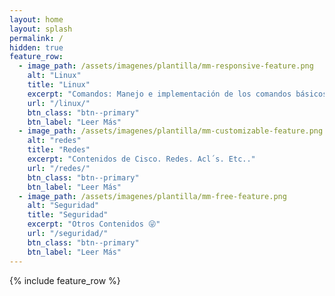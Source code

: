 ```yaml
---
layout: home
layout: splash
permalink: /
hidden: true
feature_row:
  - image_path: /assets/imagenes/plantilla/mm-responsive-feature.png
    alt: "Linux"
    title: "Linux"
    excerpt: "Comandos: Manejo e implementación de los comandos básicos de Linux."
    url: "/linux/"
    btn_class: "btn--primary"
    btn_label: "Leer Más"
  - image_path: /assets/imagenes/plantilla/mm-customizable-feature.png
    alt: "redes"
    title: "Redes"
    excerpt: "Contenidos de Cisco. Redes. Acl´s. Etc.."
    url: "/redes/"
    btn_class: "btn--primary"
    btn_label: "Leer Más"
  - image_path: /assets/imagenes/plantilla/mm-free-feature.png
    alt: "Seguridad"
    title: "Seguridad"
    excerpt: "Otros Contenidos 😜"
    url: "/seguridad/"
    btn_class: "btn--primary"
    btn_label: "Leer Más"      
---
```


{% include feature_row %}
